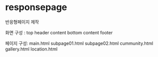 # responsepage
반응형페이지 제작

화면 구성 :
top header
content
bottom content
footer

페이지 구성:
main.html
subpage01.html
subpage02.html
cummunity.html
gallery.html
location.html
